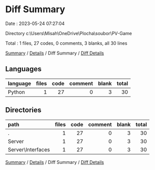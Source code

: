 # Diff Summary

Date : 2023-05-24 07:27:04

Directory c:\\Users\\Misah\\OneDrive\\Plocha\\soubor\\PV-Game

Total : 1 files,  27 codes, 0 comments, 3 blanks, all 30 lines

[Summary](results.md) / [Details](details.md) / Diff Summary / [Diff Details](diff-details.md)

## Languages
| language | files | code | comment | blank | total |
| :--- | ---: | ---: | ---: | ---: | ---: |
| Python | 1 | 27 | 0 | 3 | 30 |

## Directories
| path | files | code | comment | blank | total |
| :--- | ---: | ---: | ---: | ---: | ---: |
| . | 1 | 27 | 0 | 3 | 30 |
| Server | 1 | 27 | 0 | 3 | 30 |
| Server\\Interfaces | 1 | 27 | 0 | 3 | 30 |

[Summary](results.md) / [Details](details.md) / Diff Summary / [Diff Details](diff-details.md)